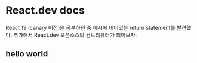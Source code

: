 # React.dev docs 
<Intro>

React 19 (canary 버전)을 공부하던 중 예시에 비어있는 return statement를 발견했다. 추가해서 React.dev 오픈소스의 컨트리뷰터가 되어보자.

</Intro>

## hello world